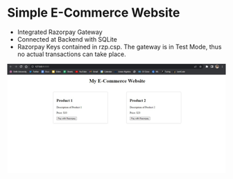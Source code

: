 # Simple E-Commerce Website

- Integrated Razorpay Gateway
- Connected at Backend with SQLite
- Razorpay Keys contained in rzp.csp. The gateway is in Test Mode, thus no actual transactions can take place. 

![Screenshot of E-commerce Website.](https://github.com/sudoyolo/ECommerce-Website/blob/main/screenshot.jpg)
